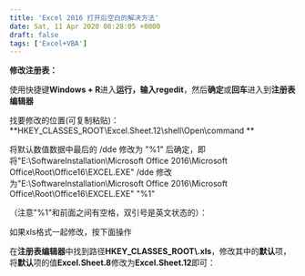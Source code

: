 ```yaml
---
title: 'Excel 2016 打开后空白的解决方法'
date: Sat, 11 Apr 2020 08:28:05 +0000
draft: false
tags: ['Excel+VBA']
---
```


**修改注册表：**

使用快捷键**Windows + R**进入**运行，**输入**regedit**，然后**确定**或**回车**进入到**注册表编辑器**

找要修改的位置(可复制粘贴)：**HKEY\_CLASSES\_ROOT\\Excel.Sheet.12\\shell\\Open\\command **

将默认数值数据中最后的 /dde 修改为 "%1" 后确定，即将"E:\\SoftwareInstallation\\Microsoft Office 2016\\Microsoft Office\\Root\\Office16\\EXCEL.EXE" /dde 修改为"E:\\SoftwareInstallation\\Microsoft Office 2016\\Microsoft Office\\Root\\Office16\\EXCEL.EXE" "%1"

（注意"%1"和前面之间有空格，双引号是英文状态的）：

如果xls格式一起修改，按下面操作

在**注册表编辑器**中找到路径**HKEY\_CLASSES\_ROOT\\.xls**，修改其中的**默认**项，将**默认**项的值**Excel.Sheet.8**修改为**Excel.Sheet.12**即可：